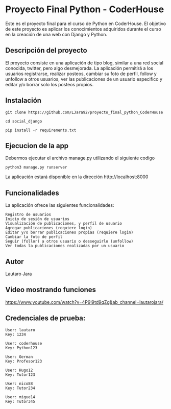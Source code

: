 # Proyecto Final Python - CoderHouse

Este es el proyecto final para el curso de Python en CoderHouse. El objetivo de este proyecto es aplicar los conocimientos adquiridos durante el curso en la creación de una web con Django y Python. 

## Descripción del proyecto

El proyecto consiste en una aplicación de tipo blog, similar a una red social conocida, twitter, pero algo desmejorada. La aplicación permitirá a los usuarios registrarse, realizar posteos, cambiar su foto de perfil, follow y unfollow a otros usuarios, ver las publicaciones de un usuario especifico y editar y/o borrar solo los posteos propios.

## Instalación

```
git clone https://github.com/LJara92/proyecto_final_python_CoderHouse

cd social_django

pip install -r requirements.txt
```

## Ejecucion de la app

Debermos ejecutar el archivo manage.py utilizando el siguiente codigo 

```
python3 manage.py runserver
```
La aplicación estará disponible en la dirección http://localhost:8000

## Funcionalidades

La aplicación ofrece las siguientes funcionalidades:

    Registro de usuarios
    Inicio de sesión de usuarios
    Visualización de publicaciones, y perfil de usuario
    Agregar publicaciones (requiere login)
    Editar y/o borrar publicaciones propias (requiere login)
    Cambiar la foto de perfil
    Seguir (follor) a otros usuario o desseguirlo (unfollow)
    Ver todas la publicaciones realizadas por un usuario

## Autor
Lautaro Jara

## Video mostrando funciones
https://www.youtube.com/watch?v=4P9l9td9qZg&ab_channel=lautarojara/


## Credenciales de prueba:
```
User: lautaro
Key: 1234
```

```
User: coderhouse
Key: Python123
```

```
User: German
Key: Profesor123
```

```
User: Hugo12
Key: Tutor123
```

```
User: nico88
Key: Tutor234
```

```
User: migue14
Key: Tutor345
```
